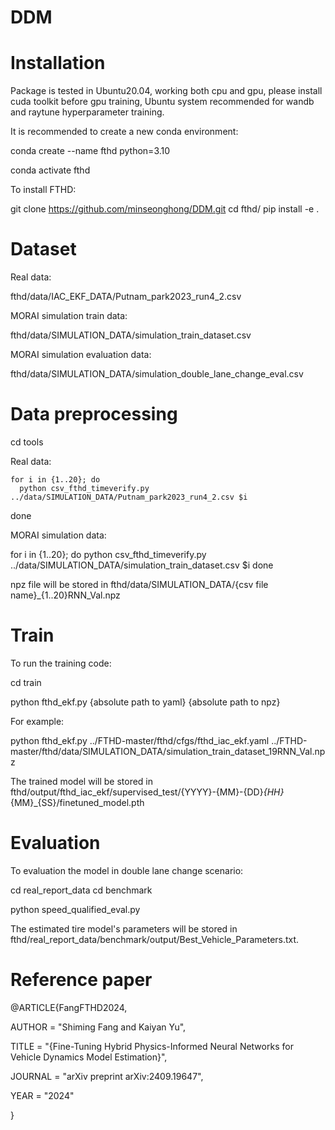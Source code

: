 # DDM


# Installation

Package is tested in Ubuntu20.04, working both cpu and gpu, please install cuda toolkit before gpu training, Ubuntu system recommended for wandb and raytune hyperparameter training.

It is recommended to create a new conda environment:

  conda create --name fthd python=3.10

  conda activate fthd

To install FTHD:

  git clone https://github.com/minseonghong/DDM.git
  cd fthd/
pip install -e .

# Dataset

Real data:

  fthd/data/IAC_EKF_DATA/Putnam_park2023_run4_2.csv

MORAI simulation train data:

  fthd/data/SIMULATION_DATA/simulation_train_dataset.csv

MORAI simulation evaluation data:

  fthd/data/SIMULATION_DATA/simulation_double_lane_change_eval.csv

# Data preprocessing

cd tools

Real data:

    for i in {1..20}; do
      python csv_fthd_timeverify.py ../data/SIMULATION_DATA/Putnam_park2023_run4_2.csv $i
  done
  
MORAI simulation data:

  for i in {1..20}; do
      python csv_fthd_timeverify.py ../data/SIMULATION_DATA/simulation_train_dataset.csv $i
  done

npz file will be stored in fthd/data/SIMULATION_DATA/{csv file name}_{1..20}RNN_Val.npz

# Train

To run the training code:

  cd train

  python fthd_ekf.py {absolute path to yaml} {absolute path to npz}

For example:

  python fthd_ekf.py ../FTHD-master/fthd/cfgs/fthd_iac_ekf.yaml ../FTHD-master/fthd/data/SIMULATION_DATA/simulation_train_dataset_19RNN_Val.npz

The trained model will be stored in fthd/output/fthd_iac_ekf/supervised_test/{YYYY}-{MM}-{DD}_{HH}_{MM}_{SS}/finetuned_model.pth

# Evaluation

To evaluation the model in double lane change scenario:

  cd real_report_data
  cd benchmark
  
  python speed_qualified_eval.py 

The estimated tire model's parameters will be stored in fthd/real_report_data/benchmark/output/Best_Vehicle_Parameters.txt.



# Reference paper

@ARTICLE{FangFTHD2024,

AUTHOR = "Shiming Fang and Kaiyan Yu",

TITLE = "{Fine-Tuning Hybrid Physics-Informed Neural Networks for Vehicle Dynamics Model Estimation}",

JOURNAL = "arXiv preprint arXiv:2409.19647",

YEAR = "2024"

}

